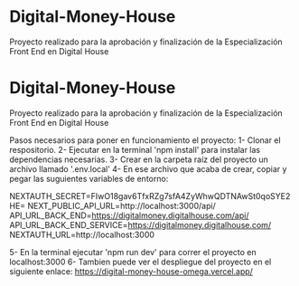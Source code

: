 # Digital-Money-House
Proyecto realizado para la aprobación y finalización de la Especialización Front End en Digital House
# Digital-Money-House
Proyecto realizado para la aprobación y finalización de la Especialización Front End en Digital House

Pasos necesarios para poner en funcionamiento el proyecto:
1- Clonar el respositorio.
2- Ejecutar en la terminal 'npm install' para instalar las dependencias necesarias.
3- Crear en la carpeta raíz del proyecto un archivo llamado '.env.local'
4- En ese archivo que acaba de crear, copiar y pegar las suguientes variables de entorno:

NEXTAUTH_SECRET=FIwO18gav6TfxRZg7sfA4ZyWhwQDTNAwSt0qoSYE2HE=
NEXT_PUBLIC_API_URL=http://localhost:3000/api/
API_URL_BACK_END=https://digitalmoney.digitalhouse.com/api/
API_URL_BACK_END_SERVICE=https://digitalmoney.digitalhouse.com/
NEXTAUTH_URL=http://localhost:3000

5- En la terminal ejecutar 'npm run dev' para correr el proyecto en localhost:3000
6- Tambien puede ver el despliegue del proyecto en el siguiente enlace:
https://digital-money-house-omega.vercel.app/